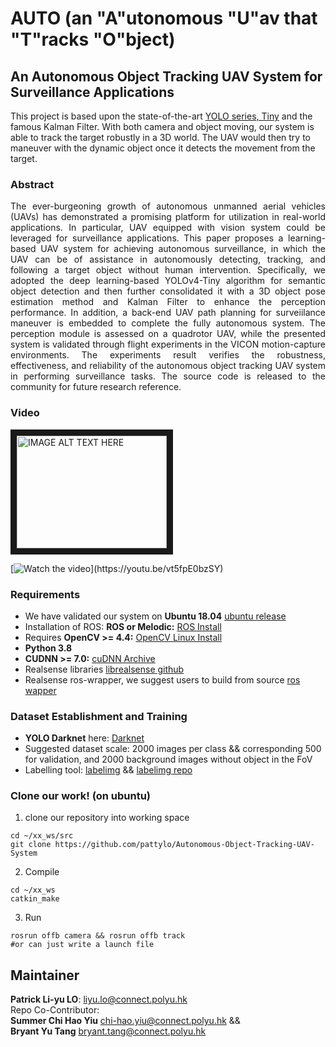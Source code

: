 # AUTO (an "A"utonomous "U"av that "T"racks "O"bject)
##  An Autonomous Object Tracking UAV System for Surveillance Applications
This project is based upon the state-of-the-art [YOLO series, Tiny](https://github.com/AlexeyAB/darknet#how-to-train-tiny-yolo-to-detect-your-custom-objects) and the famous Kalman Filter. With both camera and object moving, our system is able to track the target robustly in a 3D world. The UAV would then try to maneuver with the dynamic object once it detects the movement from the target.

### Abstract
<div align="justify">
The ever-burgeoning growth of autonomous unmanned aerial vehicles (UAVs) has demonstrated a promising platform for utilization in real-world applications. In particular, UAV equipped with vision system could be leveraged for surveillance applications. This paper proposes a learning-based UAV system for achieving autonomous surveillance, in which the UAV can be of assistance in autonomously detecting, tracking, and following a target object without human intervention. Specifically, we adopted the deep learning-based YOLOv4-Tiny algorithm for semantic object detection and then further consolidated it with a 3D object pose estimation method and Kalman Filter to enhance the perception performance. In addition, a back-end UAV path planning for surveiilance maneuver is embedded to complete the fully autonomous system. The perception module is assessed on a quadrotor UAV, while the presented system is validated through flight experiments in the VICON motion-capture environments. The experiments result verifies the robustness, effectiveness, and reliability of the autonomous object tracking UAV system in performing surveillance tasks. The source code is released to the community for future research reference.
</div>


### Video
<a href="http://www.youtube.com/watch?feature=player_embedded&v=tY16YnZQoB4
" target="_blank"><img src="http://img.youtube.com/vi/tY16YnZQoB4/0.jpg" 
alt="IMAGE ALT TEXT HERE" width="240" height="180" border="10" /></a>

[![Watch the video]("http://img.youtube.com/vi/tY16YnZQoB4/0.jpg")](https://youtu.be/vt5fpE0bzSY)


### Requirements
* We have validated our system on **Ubuntu 18.04** [ubuntu release](https://releases.ubuntu.com/)
* Installation of ROS: **ROS or Melodic:** [ROS Install](http://wiki.ros.org/ROS/Installation)
* Requires **OpenCV >= 4.4:** [OpenCV Linux Install](https://docs.opencv.org/4.4.0/d7/d9f/tutorial_linux_install.html)
* **Python 3.8** 
* **CUDNN >= 7.0:** [cuDNN Archive](https://developer.nvidia.com/rdp/cudnn-archive)
* Realsense libraries [librealsense github](https://github.com/IntelRealSense/librealsense/blob/master/doc/distribution_linux.md)
* Realsense ros-wrapper, we suggest users to build from source [ros wapper](https://github.com/IntelRealSense/realsense-ros#step-2-install-intel-realsense-ros-from-sources)

### Dataset Establishment and Training
* **YOLO Darknet** here: [Darknet](https://github.com/pjreddie/darknet)
* Suggested dataset scale: 2000 images per class && corresponding 500 for validation, and 2000 background images without object in the FoV
* Labelling tool: [labelimg](https://tzutalin.github.io/labelImg/) && [labelimg repo](https://github.com/tzutalin/labelImg)

### Clone our work! (on ubuntu)
1. clone our repository into working space

```
cd ~/xx_ws/src
git clone https://github.com/pattylo/Autonomous-Object-Tracking-UAV-System
```

2. Compile 
```
cd ~/xx_ws
catkin_make
```

3. Run
```
rosrun offb camera && rosrun offb track
#or can just write a launch file
```


## Maintainer 
**Patrick Li-yu LO**: liyu.lo@connect.polyu.hk<br/>
Repo Co-Contributor:<br/> **Summer Chi Hao Yiu** chi-hao.yiu@connect.polyu.hk && <br/> **Bryant Yu Tang** bryant.tang@connect.polyu.hk
